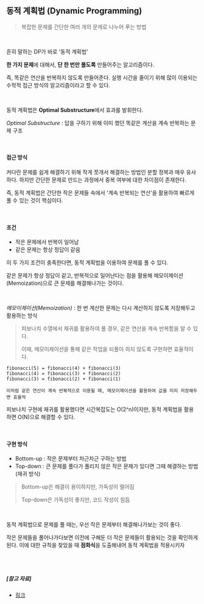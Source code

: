 ## 동적 계획법 (Dynamic Programming)

> 복잡한 문제를 간단한 여러 개의 문제로 나누어 푸는 방법

<br>

흔히 말하는 DP가 바로 '동적 계획법'

**한 가지 문제**에 대해서, **단 한 번만 풀도록** 만들어주는 알고리즘이다.

즉, 똑같은 연산을 반복하지 않도록 만들어준다. 실행 시간을 줄이기 위해 많이 이용되는 수학적 접근 방식의 알고리즘이라고 할 수 있다.

<br>

동적 계획법은 **Optimal Substructure**에서 효과를 발휘한다.

*Optimal Substructure* : 답을 구하기 위해 이미 했던 똑같은 계산을 계속 반복하는 문제 구조

<br>

#### 접근 방식

커다란 문제를 쉽게 해결하기 위해 작게 쪼개서 해결하는 방법인 분할 정복과 매우 유사하다. 하지만 간단한 문제로 만드는 과정에서 중복 여부에 대한 차이점이 존재한다.

즉, 동적 계획법은 간단한 작은 문제들 속에서 '계속 반복되는 연산'을 활용하여 빠르게 풀 수 있는 것이 핵심이다.

<br>

#### 조건

- 작은 문제에서 반복이 일어남
- 같은 문제는 항상 정답이 같음

이 두 가지 조건이 충족한다면, 동적 계획법을 이용하여 문제를 풀 수 있다.

같은 문제가 항상 정답이 같고, 반복적으로 일어난다는 점을 활용해 메모이제이션(Memoization)으로 큰 문제를 해결해나가는 것이다.

<br>

*메모이제이션(Memoization)* : 한 번 계산한 문제는 다시 계산하지 않도록 저장해두고 활용하는 방식

> 피보나치 수열에서 재귀를 활용하여 풀 경우, 같은 연산을 계속 반복함을 알 수 있다.
>
> 이때, 메모이제이션을 통해 같은 작업을 되풀이 하지 않도록 구현하면 효율적이다.

```
fibonacci(5) = fibonacci(4) + fibonacci(3)
fibonacci(4) = fibonacci(3) + fibonacci(2)
fibonacci(3) = fibonacci(2) + fibonacci(1)

이처럼 같은 연산이 계속 반복적으로 이용될 때, 메모이제이션을 활용하여 값을 미리 저장해두면 효율적
```

피보나치 구현에 재귀를 활용했다면 시간복잡도는 O(2^n)이지만, 동적 계획법을 활용하면 O(N)으로 해결할 수 있다.

<br>

#### 구현 방식

- Bottom-up : 작은 문제부터 차근차근 구하는 방법
- Top-down : 큰 문제를 풀다가 풀리지 않은 작은 문제가 있다면 그때 해결하는 방법 (재귀 방식)

> Bottom-up은 해결이 용이하지만, 가독성이 떨어짐
>
> Top-down은 가독성이 좋지만, 코드 작성이 힘듬

<br>

동적 계획법으로 문제를 풀 때는, 우선 작은 문제부터 해결해나가보는 것이 좋다.

작은 문제들을 풀어나가다보면 이전에 구해둔 더 작은 문제들이 활용되는 것을 확인하게 된다. 이에 대한 규칙을 찾았을 때 **점화식**을 도출해내어 동적 계획법을 적용시키자

<br>

<br>

##### [참고 자료]

- [링크](https://namu.wiki/w/%EB%8F%99%EC%A0%81%20%EA%B3%84%ED%9A%8D%EB%B2%95)
